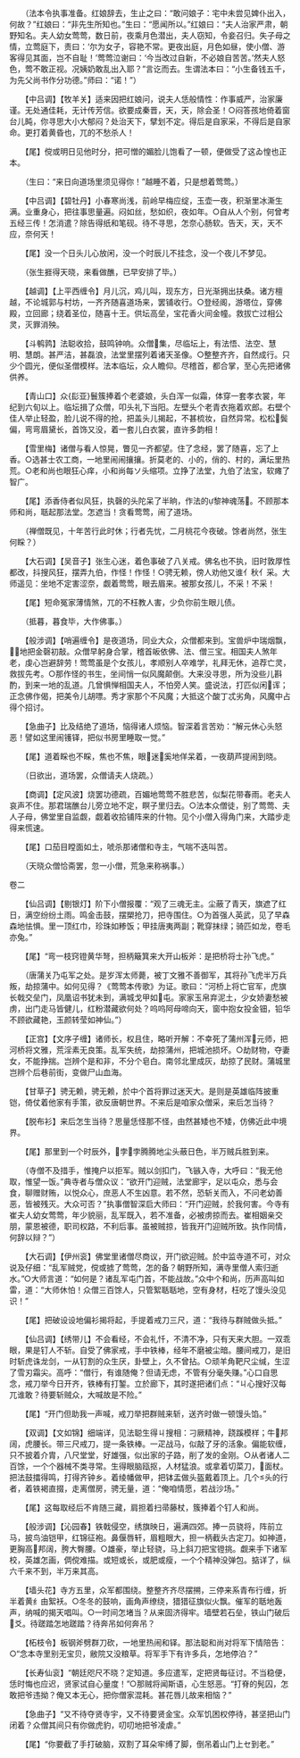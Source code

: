 <!-- { "loadSidebar": true } -->
　　（法本令执事准备。红娘辞去，生止之曰：“敢问娘子：宅中未尝见婢仆出入，何故？”红娘曰：“非先生所知也。”生曰：“愿闻所以。”红娘曰：“夫人治家严肃，朝野知名。夫人幼女莺莺，数日前，夜乘月色潜出，夫人窃知，令妾召归。失子母之情，立莺庭下，责曰：‘尔为女子，容艳不常。更夜出庭，月色如昼，使小僧、游客得见其面，岂不自耻！’莺莺泣谢曰：‘今当改过自新，不必娘自苦苦。’然夫人怒色，莺不敢正视。况姨奶敢乱出入耶？”言讫而去。生谓法本曰：“小生备钱五千，为先父尚书作分功德。”师曰：“诺！”）

　　【中吕调】【牧羊关】适来因把红娘问，说夫人恁般情性：作事威严，治家廉谨。无处通佳耗，无计传芳信。欲要成秦晋，天，天，除会圣！○闷答孩地倚着窗台儿盹，你寻思大小大郁闷？处治天下，擘划不定。得后是自家采，不得后是自家命。更打着黄昏也，兀的不愁杀人！

　　【尾】傥或明日见他时分，把可憎的媚脸儿饱看了一顿，便做受了这ゐ惶也正本。

　　（生曰：“来日向道场里须见得你！”越睡不着，只是想着莺莺。）

　　【中吕调】【碧牡丹】小春寒尚浅，前岭早梅应绽，玉壶一夜，积渐里冰澌生满。业重身心，把往事思量遍。闷如丝，愁如织，夜如年。○自从人个别，何曾考五经三传！怎消遣？除告得纸和笔砚。待不寻思，怎奈心肠软。告天，天，天不应，奈何天！

　　【尾】没一个日头儿心放闲，没一个时辰儿不挂念，没一个夜儿不梦见。

　　（张生捱得天晓，来看做醮，已早安排了毕。）

　　【越调】【上平西缠令】月儿沉，鸡儿叫，现东方，日光渐拥出扶桑。诸方檀越，不论城郭与村坊，一齐齐随喜道场来，罢铺收行。○登经阁，游塔位，穿佛殿，立回廊；绕着圣位，随喜十王。供坛高垒，宝花香火间金幢。救拔亡过相公灵，灭罪消殃。

　　【斗鹌鹑】法聪收拾，鼓鸣钟响。众僧集，尽临坛上，有法悟、法空、慧明、慧朗。甚严洁，甚磊浪，法堂里摆列着诸天圣像。○整整齐齐，自然成行。只少个圆光，便似圣僧模样。法本临坛，众人瞻仰。尽稽首，都合掌，至心先把诸佛供养。

　　【青山口】众{髟亚}鬟簇捧着个老婆娘，头白浑一似霜，体穿一套孝衣裳，年纪到六旬以上。临坛揖了众僧，叩头礼下当阳。左壁头个老青衣拖着欢郎。右壁个佳人举止轻盈，脸儿说不得的抢，把盖头儿揭起，不甚梳妆，自然异常。松松鬓偏，弯弯眉黛长，首饰又没，着一套儿白衣裳，直许多韵相！

　　【雪里梅】诸僧与看人惊晃，瞥见一齐都望。住了念经，罢了随喜，忘了上香。○选甚士农工商，一地里闹闹攘攘。折莫老的、小的，俏的、村的，满坛里热荒。○老和尚也眼狂心痒，小和尚每ソ头缩项。立挣了法堂，九伯了法宝，软瘫了智广。

　　【尾】添香侍者似风狂，执磬的头陀呆了半晌，作法的黎神魂荡。不顾那本师和尚，聒起那法堂。怎遮当！贪看莺莺，闹了道场。

　　（禅僧既见，十年苦行此时休；行者先忧，二月桃花今夜破。馀者尚然，张生何睬？）

　　【大石调】【吴音子】张生心迷，着色事破了八关戒。佛名也不执，旧时敦厚性都改，抖搜风狂，摆弄九伯，作怪！作怪！○骋无赖，傍人劝他又谁亻秋亻采。大师遥见：坐地不定害涩奈，觑着莺莺，眼去眉来。被那女孩儿，不采！不采！

　　【尾】短命冤家薄情煞，兀的不枉教人害，少负你前生眼儿债。

　　（抵暮，暮食毕，大作佛事。）

　　【般涉调】【哨遍缠令】是夜道场，同业大众，众僧都来到。宝兽炉中瑞烟飘，地把金磬初敲。众僧早躬身合掌，稽首皈依佛、法、僧三宝。相国夫人煞年老，虔心岂避辞劳！莺莺虽是个女孩儿，孝顺别人卒难学，礼拜无休，追荐亡灵，救拔先考。○那作怪的书生，坐间悄一似风魔颠倒。大来没寻思，所为没些儿斟酌，到来一地的乱道。几曾惧惮相国夫人，不怕旁人笑。盛说法，打匹似闲诨；正念佛作偈，把美令儿胡嘌。秀才家那个不风魔；大抵这个酸丁忒劣角，风魔中占得个招讨。

　　【急曲子】比及结绝了道场，恼得诸人烦恼。智深着言苦劝：“解元休心头怒恶！譬如这里闹镬铎，把似书房里睡取一觉。”

　　【尾】道着睬也不睬，焦也不焦，眼迷奚地佯呆着，一夜葫芦提闹到晓。

　　（日欲出，道场罢，众僧请夫人烧疏。）

　　【商调】【定风波】烧罢功德疏，百媚地莺莺不胜悲苦，似梨花带春雨。老夫人哀声不住。那君瑞醮台儿旁立地不定，瞑子里归去。○法本众僧徒，别了莺莺、夫人子母，佛堂里自监觑，觑着收拾铺阵来的什物。见个小僧入得角门来，大踏步走得来慌速。

　　【尾】口茄目瞠面如土，唬杀那诸僧和寺主，气喘不迭叫苦。

　　（天晓众僧恰斋罢，忽一小僧，荒急来称祸事。） 


卷二 


 

　　【仙吕调】【剔银灯】阶下小僧报覆：“观了三魂无主。尘蔽了青天，旗遮了红日，满空纷纷土雨。鸣金击鼓，摆槊抢刀，把寺围住。○为首强人英武，见了早森森地怯惧。里一顶红巾，珍珠如糁饭；甲挂唐夷两副；靴穿抹绿；骑匹如龙，卷毛亦兔。”

　　【尾】“弯一枝窍镫黄华弩，担柄簸箕来大开山板斧：是把桥将士孙飞虎。”

　　（唐蒲关乃屯军之处。是岁浑太师薨，被丁文雅不善御军，其将孙飞虎半万兵叛，劫掠蒲中。如何见得？《莺莺本传歌》为证。歌曰：“河桥上将亡官军，虎旗长戟交垒门，凤凰诏书犹未到，满城戈甲如屯。家家玉帛弃泥土，少女娇妻愁被虏，出门走马皆健儿，红粉潜藏欲何处？呜呜阿母啼向天，窗中抱女投金钿，铅华不顾欲藏艳，玉颜转莹如神仙。”）

　　【正宫】【文序子缠】诸师长，权且住，略听开解：不幸死了蒲州浑元师，把河桥将文雅，荒淫素无良策。乱军失统，劫掠蒲州，把城池损坏。○劫财物，夺妻女，不能挣揣。岂辨个是和非，不分个皂白。南邻北里成灰，劫掠了民财。蒲城里岂辨个后巷前街，变做尸山血海。

　　【甘草子】骋无赖，骋无赖，於中个首将罪过迷天大。是则是英雄临阵披重铠，倚仗着他家有手策，欲反唐朝世界。不来后是咱家众僧采，来后怎当待？

　　【脱布衫】来后怎生当待？思量恁怪那不怪，由然甚矮也不矮，仿佛近此中境界。

　　【尾】那里到一个时辰外，孛孛腾腾地尘头蔽日色，半万贼兵胜到来。

　　（寺僧不及措手，惟掩户以拒军。贼以剑扣门，飞镞入寺，大呼曰：“我无他取，惟望一饭。”典寺者与僧众议：“欲开门迎贼，法堂廊宇，足以屯众，悉与会食，聊赠财贿，以悦众心，庶恶人不生凶意。若不然，恐斩关而入，不问老幼善恶，皆被残灭。大众可否？”执事僧智深启大师曰：“开门迎贼，於我何害。今寺有崔夫人幼女莺莺，年少貌丽，乱军既入，若不准备，必被虏掠而去。崔相姻亲交朋，蒙恩被德，职司权路，不利后事。虽被贼掠，皆我开门迎贼所致。执作同情，何辞以辩？”）

　　【大石调】【伊州衮】佛堂里诸僧尽商议，开门欲迎贼。於中监寺道不可，对众说及仔细：“乱军贼党，傥或掳了莺莺，怎的备？朝野所知，满寺里僧人索归逝水。”○大师言道：“如何是？诸乱军屯门首，不能战故。”众中个和尚，历声高叫如雷，道：“大师休怕！众僧三百馀人，只管絮聒聒地，空有身材，枉吃了馒头没见识！”

　　【尾】把破设设地偏衫揭将起，手提着戒刀三尺，道：“我待与群贼做头抵。”

　　【仙吕调】【绣带儿】不会看经，不会礼忏，不清不净，只有天来大胆。一双乖眼，果是钉人不斩。自受了佛家戒，手中铁棒，经年不磨被尘暗。腰间戒刀，是旧时斩虎诛龙剑，一从钉割的众生厌，卦壁上，久不曾拈。○顽羊角靶尺尘缄，生涩了雪刃霜尖。高呼：“僧行，有谁随俺？但请无虑，不管有分毫失赚。”心口自思念，戒刀举今日开齐，铁棒有打錾。立於廊下，其时遂把诸们点：“ㄐ心搜好汉每兀谁敢？待要斩贼众，大喊故是不险。”

　　【尾】“开门但助我一声喊，戒刀举把群贼来斩，送齐时做一顿馒头馅。”

　　【双调】【文如锦】细端详，见法聪生得ㄐ搜相：刁厥精神，跷蹊模样；牛邦阔，虎腰长。带三尺戒刀，提一条铁棒。一疋战马，似敲了牙的活象。偏能软缠，只不披着介胄，八尺堂堂，好雄强，似出家的子路，削了发的金刚。○从者诸人二百馀，一个个器械不类寻常。生得眼脑瓯抠，人材猛浪。或拿着切菜刀，面杖。把法鼓擂得鸣，打得齐钟乡。着绫幡做甲，把钵盂做头盔戴着顶上。几个头的行者，着铁褐直掇，走离僧房，骋无量，道：“俺咱情愿，若战沙场。”

　　【尾】这每取经后不肯随三藏，肩担着扫帚藤杖，簇捧着个钉人和尚。

　　【般涉调】【沁园春】铁戟侵空，绣旗映日，遍满四郊。捧一员骁将，阵前立马，披鸟油铠甲，红锦征袍。鼻偃唇轩，眉粗眼大，担一柄截头古定刀。如神道，更胸高邦阔，胯大臀腰。○雄豪，举止轻骁，马上斜刀把宝镫挑。觑来手下诸军校，英雄怎画，倜傥难描。或短或长，或肥或瘦，一个个精神没弹包。掂详了，纵六千来不到，半万来其高。

　　【墙头花】寺方五里，众军都围绕。整整齐齐尽摆搠，三停来系青布行缠，折半着黄纟由絮袄。○冬冬的鼓响，画角声缭绕，猎猎征旗似火飘。催军的聒地轰声，纳喊的揭天唱叫。○一时间怎堵当？从来固济得牢。墙壁若石垒，铁山门破后爻。待蹉踏怎地蹉踏？待奔吊如何奔吊？

　　【柘枝令】板钢斧劈群刀砍，一地里热闹和铎。那法聪和尚对将军下情陪告：○“念本寺里别无宝贝，敝院又没粮草。将军手下有许多兵，怎地停泊？”

　　【长寿仙衮】“朝廷咫尺不晓？定知道。多应遣军，定把贤每征讨。不当稳便，恁时悔也应迟，贤家试自心量度！”○那贼将闻斯语，心生怒恶。“打脊的髡囚，怎敢把爷违拗？俺又本无心，把你僧家混耗。甚花唇儿故来相恼？”

　　【急曲子】“又不待夺贤寺宇，又不待要贤金宝。众军饥困权停待，甚坚把山门闭着？众僧其间只有你做虎豹，叨叨地把爷凌虐。”

　　【尾】“你要截了手打破脑，双割了耳朵牢缚了脚，倒吊着山门上セ到老。”


